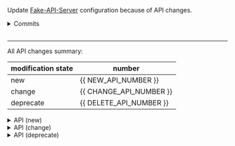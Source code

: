 Update [Fake-API-Server](https://github.com/Chisanan232/PyFake-API-Server) configuration because of API changes.
<details>
<summary>Commits</summary>
<ul>
<li>See full diff in <a href="https://github.com/{{ GITHUB_REPOSITORY }}/commits">compare view</a></li>
</ul>
</details>
<br />

---

All API changes summary:

| modification state | number                  |
|--------------------|-------------------------|
| new                | {{ NEW_API_NUMBER }}    |
| change             | {{ CHANGE_API_NUMBER }} |
| deprecate          | {{ DELETE_API_NUMBER }} |

<details>
<summary>API (new)</summary>
<ul>

{{ ADD_API_SUMMARY }}

[//]: # (Should be like below content)
[//]: # (* `/test/v1/process`)
[//]: # (  * `PUT`)

</ul>
</details>

<details>
<summary>API (change)</summary>
<ul>

{{ CHANGE_API_SUMMARY }}

[//]: # (* `/test/v1/sample`)
[//]: # (  * `GET`)
[//]: # (* `/test/v1/foo-feature`)
[//]: # (  * `GET`)
[//]: # (  * `POST`)
[//]: # (  * `DELETE`)

</ul>
</details>

<details>
<summary>API (deprecate)</summary>
<ul>

{{ DELETE_API_SUMMARY }}

[//]: # (* `/test/v1/deprecate`)
[//]: # (  * `PUT`)

</ul>
</details>
